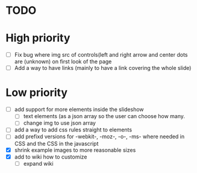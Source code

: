 # TODO
# High priority
- [ ] Fix bug where img src of controls(left and right arrow and center dots are (unknown) on first look of the page
- [ ] Add a way to have links (mainly to have a link covering the whole slide)

# Low priority
 - [ ] add support for more elements inside the slideshow
   - [ ] text elements (as a json array so the user can choose how many.
   - [ ] change img to use json array
 - [ ] add a way to add css rules straight to elements
 - [ ] add prefixd versions for -webkit-, -moz-, -o-, -ms- where needed in CSS and the CSS in the javascript
 - [x] shrink example images to more reasonable sizes
 - [x] add to wiki how to customize
   - [ ] expand wiki
